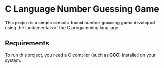 # C Language Number Guessing Game
This project is a simple console-based number guessing game developed using the fundamentals of the C programming language.

## Requirements
To run this project, you need a C compiler (such as **GCC**) installed on your system.
